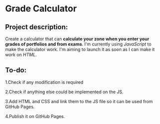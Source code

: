 # Grade Calculator

## Project description:

Create a calculator that can **calculate your zone when you enter your grades of portfolios and from exams**. I'm currently using *JavaScript* to make the calculator work. I'm aiming to launch it as soon as I can make it work on *HTML*.

## To-do:

1.Check if any modification is required

2.Check if anything else could be implemented on the JS.

3.Add HTML and CSS and link them to the JS file so it can be used from GitHub Pages.

4.Publish it on GitHub Pages.
